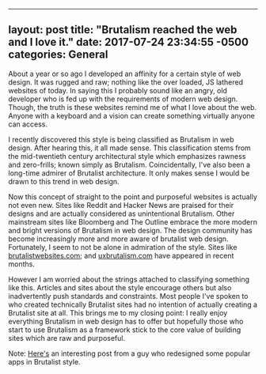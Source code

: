 

---
layout: post
title:  "Brutalism reached the web and I love it."
date:   2017-07-24 23:34:55 -0500
categories: General
---
About a year or so ago I developed an affinity for a certain style of web design. It was rugged and raw; nothing like the over loaded, JS lathered websites of today. In saying this I probably sound like an angry, old developer who is fed up with the requirements of modern web design. Though, the truth is these websites remind me of what I love about the web. Anyone with a keyboard and a vision can create something virtually anyone can access.

I recently discovered this style is being classified as Brutalism in web design. After hearing this, it all made sense. This classification stems from the mid-twentieth century architectural style which emphasizes rawness and zero-frills; known simply as Brutalism. Coincidentally, I've also been a long-time admirer of Brutalist architecture. It only makes sense I would be drawn to this trend in web design.

Now this concept of straight to the point and purposeful websites is actually not even new. Sites like Reddit and Hacker News are praised for their designs and are actually considered as unintentional Brutalism. Other mainstream sites like Bloomberg and The Outline embrace the more modern and bright versions of Brutalism in web design. The design community has become increasingly more and more aware of brutalist web design. Fortunately, I seem to not be alone in admiration of the style. Sites like [brutalistwebsites.com](http://brutalistwebsites.com); and [uxbrutalism.com](http://uxbrutalism.com) have appeared in recent months.

However I am worried about the strings attached to classifying something like this. Articles and sites about the style encourage others but also inadvertently push standards and constraints. Most people I've spoken to who created technically Brutalist sites had no intention of actually creating a Brutalist site at all. This brings me to my closing point: I really enjoy everything Brutalism in web design has to offer but hopefully those who start to use Brutalism as a framework stick to the core value of building sites which are raw and purposeful.

Note: [Here's](http://www.pierrebuttin.com/work/brutalist-redesigns/) an interesting post from a guy who redesigned some popular apps in  Brutalist style.